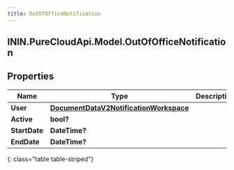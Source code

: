 ```yaml
---
title: OutOfOfficeNotification
---
```

## ININ.PureCloudApi.Model.OutOfOfficeNotification

## Properties

|Name | Type | Description | Notes|
|------------ | ------------- | ------------- | -------------|
| **User** | [**DocumentDataV2NotificationWorkspace**](DocumentDataV2NotificationWorkspace.html) |  | [optional] |
| **Active** | **bool?** |  | [optional] |
| **StartDate** | **DateTime?** |  | [optional] |
| **EndDate** | **DateTime?** |  | [optional] |
{: class="table table-striped"}


